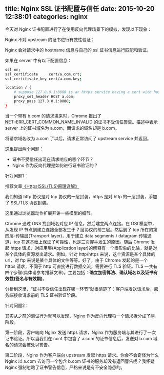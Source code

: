 title: Nginx SSL 证书配置与信任
date: 2015-10-20 12:38:01
categories: nginx
---
今天对 Nginx 证书配置进行了在使用反向代理场景下的模拟，发现以下现象：

Nginx 不对 upstream 的证书进行有效性验证；

Nginx 会对请求中的 hostname 信息与自己的 ssl 证书信息进行匹配和验证。

如果在 server 中有以下配置信息：

```bash
ssl on;
ssl_certificate		cert/a.com.crt;
ssl_certifivate_key	cert/a.com.key;

location / {
    # suppose 127.0.0.1:8888 is an https service having a cert with hostname info 'b.com'
    proxy_set_header HOST a.com;
    proxy_pass 127.0.0.1:8888;
}
```

当一个带有 b.com 的请求进来时，Chrome 报出了 NET::ERR_CERT_COMMON_NAME_INVALID 的证书不受信任警告。描述中表示 server 上的证书域名为 a.com，而请求的域名却是 b.com。

将请求域名改为 a.com 了以后，请求正常访问了 upstream service 并返回。

这里提出两个问题：

* 证书不受信任出现在请求响应的哪个环节？
* Nginx 作为反向代理是如何进行证书验证的？

针对问题1：

推荐文章[《Https(SSL/TLS)原理详解》](http://www.fenesky.com/blog/2014/07/19/how-https-works.html)

我们知道 http 协议是对 tcp 协议的一层封装，https 是对 http 的一层封装，添加了 SSL/TLS 协议封装。

这里通过浏览器动作扩展开讲一些模型的细节。

Chrome 通过 DNS 找到域名对应 IP 信息，然后建立两点连接。在 OSI 模型中，从发现 IP 节点到建立连接全部发生于 7 层协议的前三层。然后到了 tcp 所在的第四层-传输层(Transport layer)，用于建立 data segments / datagram 传输通道，tcp 在这基础上保证了可靠性，也是三次握手发生的原因。随后 Chrome 发起 https 请求，对应用层(Application layer)的解释有一个很形象的比喻，就是对某个具体的资源发出请求。例如，针对 http/https 来说，这个资源是某个具体的 url，对 ftp 来说是某个具体的文件等等。好了，由于 Chrome 发起的是一个 https 请求，不同于 http 可直接进行数据交流，需要进行 TLS 验证。TLS 一共有四个步骤(具体请参考推荐文章)，主要包括：**确立加密算法、确认域名以及证书有效性(签名与有效期)**。

分析到这里，“证书不受信任出现在哪一环节”就很清楚了：客户端发送请求后，服务端接收请求前的 TLS 证书验证阶段。

针对问题2：

其实从之前的测试行为就可以发现，Nginx 作为反向代理将一个请求拆分成了两阶段。

第一阶段，客户端向 Nginx 发送 https 请求，Nginx 作为服务端与其进行了一次证书验证。所以当我们在 conf 中包含了 a.com 的证书信息后，发送对 b.com 域名的请求会被处以警告。

第二阶段，Nginx 作为客户端向 upstream 发起 https 请求。你会不会奇怪为什么 Nginx 以 a.com 去访问一个包含 b.com 证书的服务却没有返回警告呢？我怀疑 Nginx 强制忽略了证书警告信息，严格来说是有不安全隐患的。